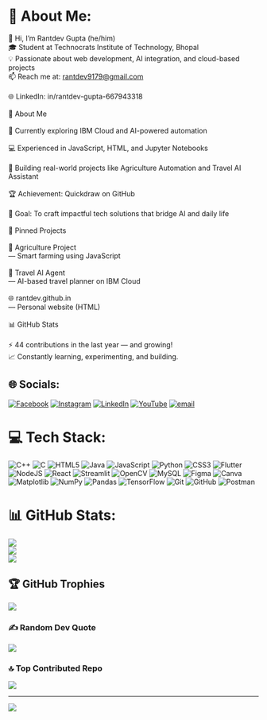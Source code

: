 # 💫 About Me:
👋 Hi, I’m Rantdev Gupta (he/him)<br>🎓 Student at Technocrats Institute of Technology, Bhopal<br>💡 Passionate about web development, AI integration, and cloud-based projects<br>📫 Reach me at: rantdev9179@gmail.com<br><br>🌐 LinkedIn: in/rantdev-gupta-667943318<br><br>🧠 About Me<br><br>🌱 Currently exploring IBM Cloud and AI-powered automation<br><br>💻 Experienced in JavaScript, HTML, and Jupyter Notebooks<br><br>🚀 Building real-world projects like Agriculture Automation and Travel AI Assistant<br><br>🏆 Achievement: Quickdraw on GitHub<br><br>🎯 Goal: To craft impactful tech solutions that bridge AI and daily life<br><br>📂 Pinned Projects<br><br>🌾 Agriculture Project<br> — Smart farming using JavaScript<br><br>🧭 Travel AI Agent<br> — AI-based travel planner on IBM Cloud<br><br>🌐 rantdev.github.in<br> — Personal website (HTML)<br><br>📊 GitHub Stats<br><br>⚡ 44 contributions in the last year — and growing!<br>📈 Constantly learning, experimenting, and building.


## 🌐 Socials:
[![Facebook](https://img.shields.io/badge/Facebook-%231877F2.svg?logo=Facebook&logoColor=white)](https://facebook.com/rantdev.gupta.1) [![Instagram](https://img.shields.io/badge/Instagram-%23E4405F.svg?logo=Instagram&logoColor=white)](https://instagram.com/Rantdev9179) [![LinkedIn](https://img.shields.io/badge/LinkedIn-%230077B5.svg?logo=linkedin&logoColor=white)](https://linkedin.com/in/RantdevGupta) [![YouTube](https://img.shields.io/badge/YouTube-%23FF0000.svg?logo=YouTube&logoColor=white)](https://youtube.com/@@rantdevgupta1495) [![email](https://img.shields.io/badge/Email-D14836?logo=gmail&logoColor=white)](mailto:rantdev9179@gmail.com) 

# 💻 Tech Stack:
![C++](https://img.shields.io/badge/c++-%2300599C.svg?style=for-the-badge&logo=c%2B%2B&logoColor=white) ![C](https://img.shields.io/badge/c-%2300599C.svg?style=for-the-badge&logo=c&logoColor=white) ![HTML5](https://img.shields.io/badge/html5-%23E34F26.svg?style=for-the-badge&logo=html5&logoColor=white) ![Java](https://img.shields.io/badge/java-%23ED8B00.svg?style=for-the-badge&logo=openjdk&logoColor=white) ![JavaScript](https://img.shields.io/badge/javascript-%23323330.svg?style=for-the-badge&logo=javascript&logoColor=%23F7DF1E) ![Python](https://img.shields.io/badge/python-3670A0?style=for-the-badge&logo=python&logoColor=ffdd54) ![CSS3](https://img.shields.io/badge/css3-%231572B6.svg?style=for-the-badge&logo=css3&logoColor=white) ![Flutter](https://img.shields.io/badge/Flutter-%2302569B.svg?style=for-the-badge&logo=Flutter&logoColor=white) ![NodeJS](https://img.shields.io/badge/node.js-6DA55F?style=for-the-badge&logo=node.js&logoColor=white) ![React](https://img.shields.io/badge/react-%2320232a.svg?style=for-the-badge&logo=react&logoColor=%2361DAFB) ![Streamlit](https://img.shields.io/badge/Streamlit-%23FE4B4B.svg?style=for-the-badge&logo=streamlit&logoColor=white) ![OpenCV](https://img.shields.io/badge/opencv-%23white.svg?style=for-the-badge&logo=opencv&logoColor=white) ![MySQL](https://img.shields.io/badge/mysql-4479A1.svg?style=for-the-badge&logo=mysql&logoColor=white) ![Figma](https://img.shields.io/badge/figma-%23F24E1E.svg?style=for-the-badge&logo=figma&logoColor=white) ![Canva](https://img.shields.io/badge/Canva-%2300C4CC.svg?style=for-the-badge&logo=Canva&logoColor=white) ![Matplotlib](https://img.shields.io/badge/Matplotlib-%23ffffff.svg?style=for-the-badge&logo=Matplotlib&logoColor=black) ![NumPy](https://img.shields.io/badge/numpy-%23013243.svg?style=for-the-badge&logo=numpy&logoColor=white) ![Pandas](https://img.shields.io/badge/pandas-%23150458.svg?style=for-the-badge&logo=pandas&logoColor=white) ![TensorFlow](https://img.shields.io/badge/TensorFlow-%23FF6F00.svg?style=for-the-badge&logo=TensorFlow&logoColor=white) ![Git](https://img.shields.io/badge/git-%23F05033.svg?style=for-the-badge&logo=git&logoColor=white) ![GitHub](https://img.shields.io/badge/github-%23121011.svg?style=for-the-badge&logo=github&logoColor=white) ![Postman](https://img.shields.io/badge/Postman-FF6C37?style=for-the-badge&logo=postman&logoColor=white)
# 📊 GitHub Stats:
![](https://github-readme-stats.vercel.app/api?username=Rantdev&theme=blue-green&hide_border=false&include_all_commits=true&count_private=true)<br/>
![](https://nirzak-streak-stats.vercel.app/?user=Rantdev&theme=blue-green&hide_border=false)<br/>
![](https://github-readme-stats.vercel.app/api/top-langs/?username=Rantdev&theme=blue-green&hide_border=false&include_all_commits=true&count_private=true&layout=compact)

## 🏆 GitHub Trophies
![](https://github-profile-trophy.vercel.app/?username=Rantdev&theme=algolia&no-frame=false&no-bg=false&margin-w=4)

### ✍️ Random Dev Quote
![](https://quotes-github-readme.vercel.app/api?type=horizontal&theme=radical)

### 🔝 Top Contributed Repo
![](https://github-contributor-stats.vercel.app/api?username=Rantdev&limit=5&theme=shadow_blue&combine_all_yearly_contributions=true)

---
[![](https://visitcount.itsvg.in/api?id=Rantdev&icon=3&color=2)](https://visitcount.itsvg.in)

<!-- Proudly created with GPRM ( https://gprm.itsvg.in ) -->
